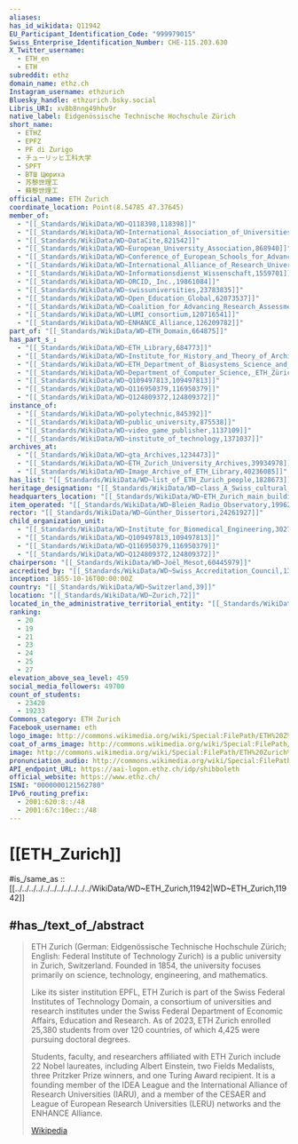 ```yaml
---
aliases:
has_id_wikidata: Q11942
EU_Participant_Identification_Code: "999979015"
Swiss_Enterprise_Identification_Number: CHE-115.203.630
X_Twitter_username:
  - ETH_en
  - ETH
subreddit: ethz
domain_name: ethz.ch
Instagram_username: ethzurich
Bluesky_handle: ethzurich.bsky.social
Libris_URI: xv8b8nng49hhv9r
native_label: Eidgenössische Technische Hochschule Zürich
short_name:
  - ETHZ
  - EPFZ
  - PF di Zurigo
  - チューリッヒ工科大学
  - SPFT
  - ВТШ Цюриха
  - 苏黎世理工
  - 蘇黎世理工
official_name: ETH Zurich
coordinate_location: Point(8.54785 47.37645)
member_of:
  - "[[_Standards/WikiData/WD~Q118398,118398]]"
  - "[[_Standards/WikiData/WD~International_Association_of_Universities,284199]]"
  - "[[_Standards/WikiData/WD~DataCite,821542]]"
  - "[[_Standards/WikiData/WD~European_University_Association,868940]]"
  - "[[_Standards/WikiData/WD~Conference_of_European_Schools_for_Advanced_Engineering_Education_and_Research,1076779]]"
  - "[[_Standards/WikiData/WD~International_Alliance_of_Research_Universities,1140056]]"
  - "[[_Standards/WikiData/WD~Informationsdienst_Wissenschaft,1559701]]"
  - "[[_Standards/WikiData/WD~ORCID,_Inc.,19861084]]"
  - "[[_Standards/WikiData/WD~swissuniversities,23783835]]"
  - "[[_Standards/WikiData/WD~Open_Education_Global,62073537]]"
  - "[[_Standards/WikiData/WD~Coalition_for_Advancing_Research_Assessment,115682002]]"
  - "[[_Standards/WikiData/WD~LUMI_consortium,120716541]]"
  - "[[_Standards/WikiData/WD~ENHANCE_Alliance,126209782]]"
part_of: "[[_Standards/WikiData/WD~ETH_Domain,664875]]"
has_part_s_:
  - "[[_Standards/WikiData/WD~ETH_Library,684773]]"
  - "[[_Standards/WikiData/WD~Institute_for_History_and_Theory_of_Architecture,20012736]]"
  - "[[_Standards/WikiData/WD~ETH_Department_of_Biosystems_Science_and_Engineering,22444273]]"
  - "[[_Standards/WikiData/WD~Department_of_Computer_Science,_ETH_Zürich,44691956]]"
  - "[[_Standards/WikiData/WD~Q109497813,109497813]]"
  - "[[_Standards/WikiData/WD~Q116950379,116950379]]"
  - "[[_Standards/WikiData/WD~Q124809372,124809372]]"
instance_of:
  - "[[_Standards/WikiData/WD~polytechnic,845392]]"
  - "[[_Standards/WikiData/WD~public_university,875538]]"
  - "[[_Standards/WikiData/WD~video_game_publisher,1137109]]"
  - "[[_Standards/WikiData/WD~institute_of_technology,1371037]]"
archives_at:
  - "[[_Standards/WikiData/WD~gta_Archives,1234473]]"
  - "[[_Standards/WikiData/WD~ETH_Zurich_University_Archives,39934978]]"
  - "[[_Standards/WikiData/WD~Image_Archive_of_ETH_Library,40236085]]"
has_list: "[[_Standards/WikiData/WD~list_of_ETH_Zurich_people,1828673]]"
heritage_designation: "[[_Standards/WikiData/WD~class_A_Swiss_cultural_property_of_national_significance,8274529]]"
headquarters_location: "[[_Standards/WikiData/WD~ETH_Zurich_main_building,14565994]]"
item_operated: "[[_Standards/WikiData/WD~Bleien_Radio_Observatory,19962703]]"
rector: "[[_Standards/WikiData/WD~Günther_Dissertori,24261927]]"
child_organization_unit:
  - "[[_Standards/WikiData/WD~Institute_for_Biomedical_Engineering,30273938]]"
  - "[[_Standards/WikiData/WD~Q109497813,109497813]]"
  - "[[_Standards/WikiData/WD~Q116950379,116950379]]"
  - "[[_Standards/WikiData/WD~Q124809372,124809372]]"
chairperson: "[[_Standards/WikiData/WD~Joël_Mesot,60445979]]"
accredited_by: "[[_Standards/WikiData/WD~Swiss_Accreditation_Council,131787455]]"
inception: 1855-10-16T00:00:00Z
country: "[[_Standards/WikiData/WD~Switzerland,39]]"
location: "[[_Standards/WikiData/WD~Zurich,72]]"
located_in_the_administrative_territorial_entity: "[[_Standards/WikiData/WD~Zurich,72]]"
ranking:
  - 20
  - 19
  - 21
  - 23
  - 24
  - 25
  - 27
elevation_above_sea_level: 459
social_media_followers: 49700
count_of_students:
  - 23420
  - 19233
Commons_category: ETH Zurich
Facebook_username: eth
logo_image: http://commons.wikimedia.org/wiki/Special:FilePath/ETH%20Z%C3%BCrich%20Logo%20black.svg
coat_of_arms_image: http://commons.wikimedia.org/wiki/Special:FilePath/ETH%20Z%C3%BCrich%20wordmark.svg
image: http://commons.wikimedia.org/wiki/Special:FilePath/ETH%20Zurich%20from%20Polyterrace.jpg
pronunciation_audio: http://commons.wikimedia.org/wiki/Special:FilePath/LL-Q9192%20%28cmn%29-Jouketou-%E8%8B%8F%E9%BB%8E%E4%B8%96%E8%81%94%E9%82%A6%E7%90%86%E5%B7%A5%E5%AD%A6%E9%99%A2.wav
API_endpoint_URL: https://aai-logon.ethz.ch/idp/shibboleth
official_website: https://www.ethz.ch/
ISNI: "0000000121562780"
IPv6_routing_prefix:
  - 2001:620:8::/48
  - 2001:67c:10ec::/48
---
```


# [[ETH_Zurich]] 

#is_/same_as :: [[../../../../../../../../../../../WikiData/WD~ETH_Zurich,11942|WD~ETH_Zurich,11942]] 

## #has_/text_of_/abstract 

> ETH Zurich (German: Eidgenössische Technische Hochschule Zürich; English: Federal Institute of Technology Zurich) is a public university in Zurich, Switzerland. Founded in 1854, the university focuses primarily on science, technology, engineering, and mathematics.
>
> Like its sister institution EPFL, ETH Zurich is part of the Swiss Federal Institutes of Technology Domain, a consortium of universities and research institutes under the Swiss Federal Department of Economic Affairs, Education and Research. As of 2023, ETH Zurich enrolled 25,380 students from over 120 countries, of which 4,425 were pursuing doctoral degrees.
>
> Students, faculty, and researchers affiliated with ETH Zurich include 22 Nobel laureates, including Albert Einstein, two Fields Medalists, three Pritzker Prize winners, and one Turing Award recipient. It is a founding member of the IDEA League and the International Alliance of Research Universities (IARU), and a member of the CESAER and League of European Research Universities (LERU) networks and the ENHANCE Alliance.
>
> [Wikipedia](https://en.wikipedia.org/wiki/ETH%20Zurich) 

